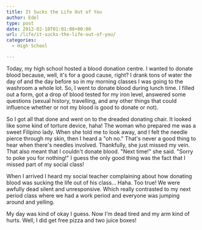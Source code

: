 ```yaml
---
title: It Sucks the Life Out of You
author: Edel
type: post
date: 2012-02-10T01:01:08+00:00
url: /life/it-sucks-the-life-out-of-you/
categories:
  - High School

---
```

Today, my high school hosted a blood donation centre. I wanted to donate blood because, well, it's for a good cause, right? I drank tons of water the day of and the day before so in my morning classes I was going to the washroom a whole lot. So, I went to donate blood during lunch time. I filled out a form, got a drop of blood tested for my iron level, answered some questions (sexual history, travelling, and any other things that could influence whether or not my blood is good to donate or not).

So I got all that done and went on to the dreaded donating chair. It looked like some kind of torture device, haha! The woman who prepared me was a sweet Filipino lady. When she told me to look away, and I felt the needle pierce through my skin, then I heard a "oh no." That's never a good thing to hear when there's needles involved. Thankfully, she just missed my vein. That also meant that I couldn't donate blood. "Next time!" she said. "Sorry to poke you for nothing!" I guess the only good thing was the fact that I missed part of my social class!

When I arrived I heard my social teacher complaining about how donating blood was sucking the life out of his class&#8230; Haha. Too true! We were awfully dead silent and unresponsive. Which really contrasted to my next period class where we had a work period and everyone was jumping around and yelling.

My day was kind of okay I guess. Now I'm dead tired and my arm kind of hurts. Well, I did get free pizza and two juice boxes!


